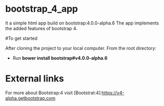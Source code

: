 # bootstrap_4_app

It a simple html app build on bootstrap:4.0.0-alpha.6
The app implements the added features of bootstrap 4.

#To get started

After cloning the project to your local computer. From the root directory: 

* Run **bower install bootstrap#v4.0.0-alpha.6** 

# External links

For more about Bootstrap:4 visit [Bootstrat:4]:https://v4-alpha.getbootstrap.com

